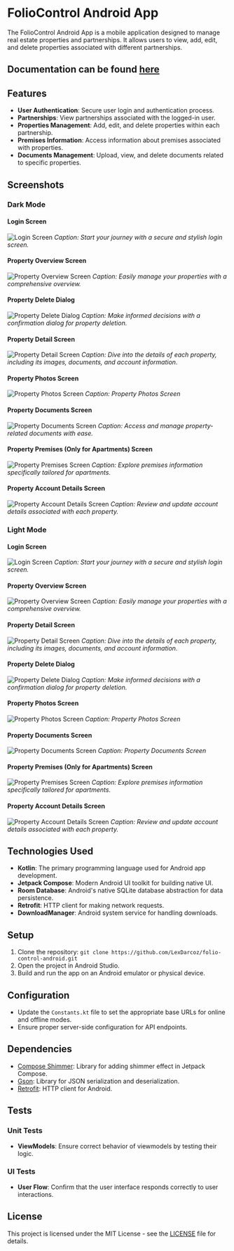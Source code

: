 # FolioControl Android App

The FolioControl Android App is a mobile application designed to manage real estate properties and
partnerships. It allows users to view, add, edit, and delete properties associated with different
partnerships.

## Documentation can be found [here](https://documentation.schattemanit.com)

## Features

- **User Authentication**: Secure user login and authentication process.
- **Partnerships**: View partnerships associated with the logged-in user.
- **Properties Management**: Add, edit, and delete properties within each partnership.
- **Premises Information**: Access information about premises associated with properties.
- **Documents Management**: Upload, view, and delete documents related to specific properties.

## Screenshots

### Dark Mode

#### Login Screen
![Login Screen](screenshots/Screenshot%202023-12-31%20010937.png)
*Caption: Start your journey with a secure and stylish login screen.*

#### Property Overview Screen
![Property Overview Screen](screenshots/Screenshot%202023-12-31%20011056.png)
*Caption: Easily manage your properties with a comprehensive overview.*

#### Property Delete Dialog
![Property Delete Dialog](screenshots/Screenshot%202023-12-31%20011158.png)
*Caption: Make informed decisions with a confirmation dialog for property deletion.*

#### Property Detail Screen
![Property Detail Screen](screenshots/Screenshot%202023-12-31%20011256.png)
*Caption: Dive into the details of each property, including its images, documents, and account information.*

#### Property Photos Screen
![Property Photos Screen](screenshots/Screenshot%202023-12-31%20011350.png)
*Caption: Property Photos Screen*

#### Property Documents Screen
![Property Documents Screen](screenshots/Screenshot%202023-12-31%20011626.png)
*Caption: Access and manage property-related documents with ease.*

#### Property Premises (Only for Apartments) Screen
![Property Premises Screen](screenshots/Screenshot%202023-12-31%20011719.png)
*Caption: Explore premises information specifically tailored for apartments.*

#### Property Account Details Screen
![Property Account Details Screen](screenshots/Screenshot%202023-12-31%20011550.png)
*Caption: Review and update account details associated with each property.*

### Light Mode

#### Login Screen
![Login Screen](screenshots/Screenshot%202023-12-31%20011851.png)
*Caption: Start your journey with a secure and stylish login screen.*

#### Property Overview Screen
![Property Overview Screen](screenshots/Screenshot%202023-12-31%20011752.png)
*Caption: Easily manage your properties with a comprehensive overview.*

#### Property Detail Screen
![Property Detail Screen](screenshots/Screenshot%202023-12-31%20011922.png)
*Caption: Dive into the details of each property, including its images, documents, and account information.*

#### Property Delete Dialog
![Property Delete Dialog](screenshots/Screenshot%202023-12-31%20012152.png)
*Caption: Make informed decisions with a confirmation dialog for property deletion.*

#### Property Photos Screen
![Property Photos Screen](screenshots/Screenshot%202023-12-31%20011949.png)
*Caption: Property Photos Screen*

#### Property Documents Screen
![Property Documents Screen](screenshots/Screenshot%202023-12-31%20012036.png)
*Caption: Property Documents Screen*

#### Property Premises (Only for Apartments) Screen
![Property Premises Screen](screenshots/Screenshot%202023-12-31%20012108.png)
*Caption: Explore premises information specifically tailored for apartments.*

#### Property Account Details Screen
![Property Account Details Screen](screenshots/Screenshot%202023-12-31%20012130.png)
*Caption: Review and update account details associated with each property.*

## Technologies Used

- **Kotlin**: The primary programming language used for Android app development.
- **Jetpack Compose**: Modern Android UI toolkit for building native UI.
- **Room Database**: Android's native SQLite database abstraction for data persistence.
- **Retrofit**: HTTP client for making network requests.
- **DownloadManager**: Android system service for handling downloads.

## Setup

1. Clone the repository: `git clone https://github.com/LexDarcoz/folio-control-android.git`
2. Open the project in Android Studio.
3. Build and run the app on an Android emulator or physical device.

## Configuration

- Update the `Constants.kt` file to set the appropriate base URLs for online and offline modes.
- Ensure proper server-side configuration for API endpoints.

## Dependencies

- [Compose Shimmer](https://github.com/marcinmoskala/compose-shimmer): Library for adding shimmer
  effect in Jetpack Compose.
- [Gson](https://github.com/google/gson): Library for JSON serialization and deserialization.
- [Retrofit](https://github.com/square/retrofit): HTTP client for Android.

## Tests

### Unit Tests

- **ViewModels**: Ensure correct behavior of viewmodels by testing their logic.

### UI Tests

- **User Flow**: Confirm that the user interface responds correctly to user interactions.

## License

This project is licensed under the MIT License - see the [LICENSE](LICENSE) file for details.


